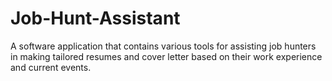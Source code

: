 # Job-Hunt-Assistant
A software application that contains various tools for assisting job hunters in making tailored resumes and cover letter based on their work experience and current events.

